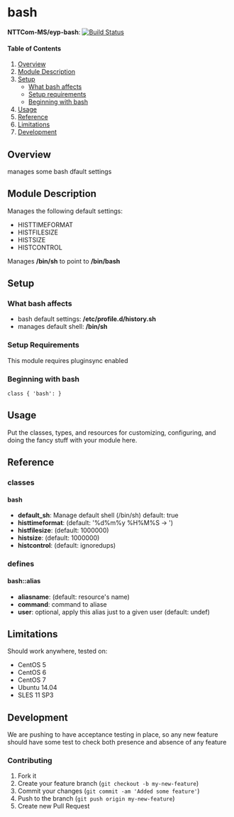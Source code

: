 # bash

**NTTCom-MS/eyp-bash**: [![Build Status](https://travis-ci.org/NTTCom-MS/eyp-bash.png?branch=master)](https://travis-ci.org/NTTCom-MS/eyp-bash)

#### Table of Contents

1. [Overview](#overview)
2. [Module Description](#module-description)
3. [Setup](#setup)
    * [What bash affects](#what-bash-affects)
    * [Setup requirements](#setup-requirements)
    * [Beginning with bash](#beginning-with-bash)
4. [Usage](#usage)
5. [Reference](#reference)
5. [Limitations](#limitations)
6. [Development](#development)

## Overview

manages some bash dfault settings

## Module Description

Manages the following default settings:

* HISTTIMEFORMAT
* HISTFILESIZE
* HISTSIZE
* HISTCONTROL

Manages **/bin/sh** to point to **/bin/bash**

## Setup

### What bash affects

* bash default settings: **/etc/profile.d/history.sh**
* manages default shell: **/bin/sh**

### Setup Requirements

This module requires pluginsync enabled

### Beginning with bash

```puppet
class { 'bash': }
```

## Usage

Put the classes, types, and resources for customizing, configuring, and doing
the fancy stuff with your module here.

## Reference

### classes

#### bash

* **default_sh**: Manage default shell (/bin/sh) default: true
* **histtimeformat**: (default: '%d%m%y %H%M%S -> ')
* **histfilesize**: (default: 1000000)
* **histsize**: (default: 1000000)
* **histcontrol**: (default: ignoredups)

### defines

#### bash::alias

* **aliasname**: (default: resource's name)
* **command**: command to aliase
* **user**: optional, apply this alias just to a given user (default: undef)

## Limitations

Should work anywhere, tested on:
* CentOS 5
* CentOS 6
* CentOS 7
* Ubuntu 14.04
* SLES 11 SP3

## Development

We are pushing to have acceptance testing in place, so any new feature should
have some test to check both presence and absence of any feature

### Contributing

1. Fork it
2. Create your feature branch (`git checkout -b my-new-feature`)
3. Commit your changes (`git commit -am 'Added some feature'`)
4. Push to the branch (`git push origin my-new-feature`)
5. Create new Pull Request
